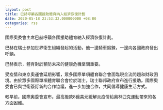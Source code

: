 ```yaml
---
layout: post
title: 巴赫呼籲各國援助體育納入經濟恢復計劃
date: 2020-05-18 23:53:32.000000000 +08:00
categories: rss
---
```


國際奧委會主席巴赫呼籲各國援助體育納入經濟恢復計劃。

巴赫在瑞士參加世界衛生組織發起的活動，他一邊騎車鍛鍊，一邊向各國政府發出呼籲。

巴赫表示，體育對於預防未來的健康危機至關重要。

受疫情和東京奧運會延期影響，眾多國際單項體育聯合會面臨現金流問題和財政困境。由於眾多國際單項體育聯合會位於瑞士，瑞士聯邦政府宣布進行援助。國際奧委會已與世衛簽訂新的合作協議，進一步加強合作，共同倡導健康生活方式。

較早前，國際奧委會宣布，最高撥款8億美元緩解炎疫情給奧林匹克運動帶來的各方面困難。
